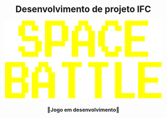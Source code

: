 <h1 align="center">Desenvolvimento de projeto IFC</h1>

<p align="center">
  <img src="/assets/images/logo.png" alt="Logo Space Battle" height="250"/>
</p>

<h3 align="center">🚧Jogo em desenvolvimento🚧</h3>
